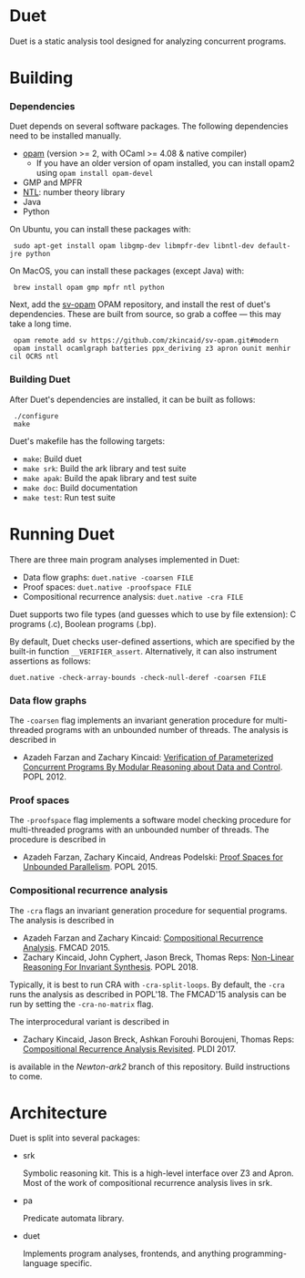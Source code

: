 Duet
====
Duet is a static analysis tool designed for analyzing concurrent programs.

Building
========

### Dependencies

Duet depends on several software packages.  The following dependencies need to be installed manually.

 + [opam](http://opam.ocaml.org) (version >= 2, with OCaml >= 4.08 & native compiler)
   - If you have an older version of opam installed, you can install opam2 using `opam install opam-devel`
 + GMP and MPFR
 + [NTL](http://www.shoup.net/ntl/): number theory library
 + Java
 + Python

On Ubuntu, you can install these packages with:
```
 sudo apt-get install opam libgmp-dev libmpfr-dev libntl-dev default-jre python
```

On MacOS, you can install these packages (except Java) with:
```
 brew install opam gmp mpfr ntl python
```

Next, add the [sv-opam](https://github.com/zkincaid/sv-opam) OPAM repository, and install the rest of duet's dependencies.  These are built from source, so grab a coffee &mdash; this may take a long time.
```
 opam remote add sv https://github.com/zkincaid/sv-opam.git#modern
 opam install ocamlgraph batteries ppx_deriving z3 apron ounit menhir cil OCRS ntl
```

### Building Duet

After Duet's dependencies are installed, it can be built as follows:
```
 ./configure
 make
```

Duet's makefile has the following targets:
 + `make`: Build duet
 + `make srk`: Build the ark library and test suite
 + `make apak`: Build the apak library and test suite
 + `make doc`: Build documentation
 + `make test`: Run test suite

Running Duet
============

There are three main program analyses implemented in Duet:

* Data flow graphs: `duet.native -coarsen FILE`
* Proof spaces: `duet.native -proofspace FILE`
* Compositional recurrence analysis: `duet.native -cra FILE`

Duet supports two file types (and guesses which to use by file extension): C programs (.c), Boolean programs (.bp).

By default, Duet checks user-defined assertions, which are specified by the built-in function `__VERIFIER_assert`. Alternatively, it can also instrument assertions as follows:

    duet.native -check-array-bounds -check-null-deref -coarsen FILE


### Data flow graphs

The `-coarsen` flag implements an invariant generation procedure for multi-threaded programs with an unbounded number of threads. The analysis is described in
* Azadeh Farzan and Zachary Kincaid: [Verification of Parameterized Concurrent Programs By Modular Reasoning about Data and Control](http://www.cs.princeton.edu/~zkincaid/pub/popl12.pdf).  POPL 2012.

### Proof spaces

The `-proofspace` flag implements a software model checking procedure for multi-threaded programs with an unbounded number of threads.  The procedure is described in
* Azadeh Farzan, Zachary Kincaid, Andreas Podelski: [Proof Spaces for Unbounded Parallelism](http://www.cs.princeton.edu/~zkincaid/pub/popl15.pdf).  POPL 2015.

### Compositional recurrence analysis

The `-cra` flags an invariant generation procedure for sequential programs.  The analysis is described in
* Azadeh Farzan and Zachary Kincaid: [Compositional Recurrence Analysis](http://www.cs.princeton.edu/~zkincaid/pub/fmcad15.pdf).  FMCAD 2015.
* Zachary Kincaid, John Cyphert, Jason Breck, Thomas Reps: [Non-Linear Reasoning For Invariant Synthesis](http://www.cs.princeton.edu/~zkincaid/pub/popl18a.pdf).  POPL 2018.

Typically, it is best to run CRA with `-cra-split-loops`.  By default, the `-cra` runs the analysis as described in POPL'18.  The FMCAD'15 analysis can be run by setting the `-cra-no-matrix` flag.

The interprocedural variant is described in
* Zachary Kincaid, Jason Breck, Ashkan Forouhi Boroujeni, Thomas Reps:  [Compositional Recurrence Analysis Revisited](http://www.cs.princeton.edu/~zkincaid/pub/pldi17.pdf). PLDI 2017.

is available in the *Newton-ark2* branch of this repository.  Build instructions to come.

Architecture
============
Duet is split into several packages:

* srk 

  Symbolic reasoning kit.  This is a high-level interface over Z3 and Apron.  Most of the work of compositional recurrence analysis lives in srk.

* pa

  Predicate automata library.

* duet

  Implements program analyses, frontends, and anything programming-language specific.

